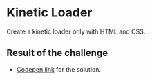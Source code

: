 # Kinetic Loader

Create a kinetic loader only with HTML and CSS.

## Result of the challenge

- [Codepen link](https://codepen.io/dzenitaa96/pen/bGjxWVv) for the solution.
